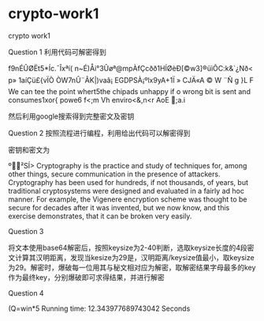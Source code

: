 # crypto-work1
crypto work1

Question 1
利用代码可解密得到

f9nÉÛØËt5*Íc.¯Îxªí( n~É)Åi°3Ûøª@mpÀfÇcðð1HÍØèÐ[©w3]®üìÕC:k&`¿Nð<p» 1aíÇü£{vÏÒ ÒW7nÛ¨ÂK|)vaâ¡  EGDPSÀ¡ºlx9yA+1Ï » CJÄ«A  ©  W  ¨Ñ  g       }L           F    
We can tee the point whert5the chipads unhappy if o wrong bit is sent and consumes1xor{ powe6 f<;m Vh  enviro<&,n<r  AoE ;a.i

然后利用google搜索得到完整密文及密钥

Question 2
按照流程进行编程，利用给出代码可以解密得到

密钥和密文为

º²SÍ>
Cryptography is the practice and study of techniques for, among other things, secure communication in the presence of attackers. Cryptography has been used for hundreds, if not thousands, of years, but traditional cryptosystems were designed and evaluated in a fairly ad hoc manner. For example, the Vigenere encryption scheme was thought to be secure for decades after it was invented, but we now know, and this exercise demonstrates, that it can be broken very easily.


Question 3

将文本使用base64解密后，按照keysize为2-40判断，选取keysize长度的4段密文计算其汉明距离，发现当kesize为29是，汉明距离/keysize值最小，取keysize为29。解密时，爆破每一位用其与秘文相对应为解密，取解密结果字母最多的key作为最终key，分别爆破即可求得结果，并进行解密

Question 4

(Q=win*5
Running time: 12.343977689743042 Seconds
